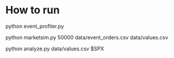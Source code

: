 # How to run

python event_profiler.py

python marketsim.py 50000 data/event_orders.csv data/values.csv

python analyze.py data/values.csv \$SPX

